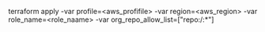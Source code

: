 terraform apply -var profile=<aws_profifile> -var region=<aws_region>  -var role_name=<role_naame>
-var org_repo_allow_list=["repo:<org>/<repo>:*"]